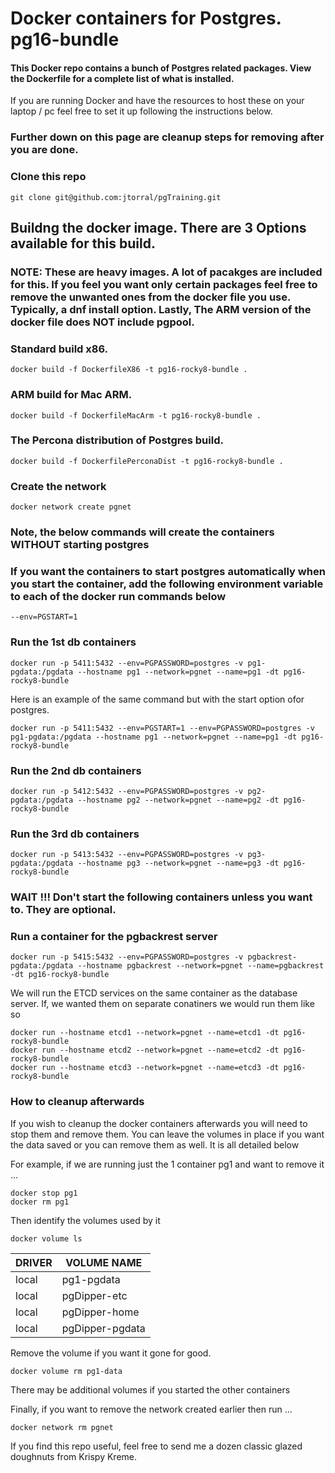 # Docker containers for Postgres. pg16-bundle

####  This Docker repo contains a bunch of Postgres related packages. View the Dockerfile for a complete list of what is installed.

If you are running Docker and have the resources to host these on your laptop / pc feel free to set it up following the instructions below.

### Further down on this page are cleanup steps for removing after you are done.



### Clone this repo

    git clone git@github.com:jtorral/pgTraining.git


## Buildng the docker image.  There are 3 Options available for this build. 



### NOTE: These are heavy images. A lot of pacakges are included for this. If you feel you want only certain packages feel free to remove the unwanted ones from the docker file you use. Typically, a dnf install option.  Lastly, The ARM version of the docker file does NOT include pgpool. 



### Standard build x86. 

    docker build -f DockerfileX86 -t pg16-rocky8-bundle .

### ARM build for Mac ARM. 

    docker build -f DockerfileMacArm -t pg16-rocky8-bundle .

### The Percona distribution of Postgres build. 

    docker build -f DockerfilePerconaDist -t pg16-rocky8-bundle .



### Create the network 

    docker network create pgnet


### Note, the below commands will create the containers WITHOUT starting postgres
### If you want the containers to start postgres automatically when you start the container, add the following environment variable to each of the docker run commands below

    --env=PGSTART=1

### Run the 1st db containers

    docker run -p 5411:5432 --env=PGPASSWORD=postgres -v pg1-pgdata:/pgdata --hostname pg1 --network=pgnet --name=pg1 -dt pg16-rocky8-bundle

Here is an example of the same command but with the start option ofor postgres.

    docker run -p 5411:5432 --env=PGSTART=1 --env=PGPASSWORD=postgres -v pg1-pgdata:/pgdata --hostname pg1 --network=pgnet --name=pg1 -dt pg16-rocky8-bundle

### Run the 2nd db containers

    docker run -p 5412:5432 --env=PGPASSWORD=postgres -v pg2-pgdata:/pgdata --hostname pg2 --network=pgnet --name=pg2 -dt pg16-rocky8-bundle


### Run the 3rd db containers

    docker run -p 5413:5432 --env=PGPASSWORD=postgres -v pg3-pgdata:/pgdata --hostname pg3 --network=pgnet --name=pg3 -dt pg16-rocky8-bundle



### WAIT !!! Don't start the following containers unless you want to. They are optional. ### 


### Run a container for the pgbackrest server

    docker run -p 5415:5432 --env=PGPASSWORD=postgres -v pgbackrest-pgdata:/pgdata --hostname pgbackrest --network=pgnet --name=pgbackrest -dt pg16-rocky8-bundle


We will run the ETCD services on the same container as the database server.  If, we wanted them on separate conatiners we would run them like so

    docker run --hostname etcd1 --network=pgnet --name=etcd1 -dt pg16-rocky8-bundle
    docker run --hostname etcd2 --network=pgnet --name=etcd2 -dt pg16-rocky8-bundle
    docker run --hostname etcd3 --network=pgnet --name=etcd3 -dt pg16-rocky8-bundle


### How to cleanup afterwards ###

If you wish to cleanup the docker containers afterwards you will need to stop them and remove them.
You can leave the volumes in place if you want the data saved or you can remove them as well. It is all detailed below



For example, if we are running just the 1 container pg1 and want to remove it ...


    docker stop pg1
    docker rm pg1


Then identify the volumes used by it

    docker volume ls


|DRIVER|    VOLUME NAME|
|---|---|
|local|pg1-pgdata|
|local|pgDipper-etc|
|local|pgDipper-home|
|local|pgDipper-pgdata|


Remove the volume if you want it gone for good.

    docker volume rm pg1-data

There may be additional volumes if you started the other containers

Finally, if you want to remove the network created earlier then run ...

    docker network rm pgnet


If you find this repo useful, feel free to send me a dozen classic glazed doughnuts from Krispy Kreme.
